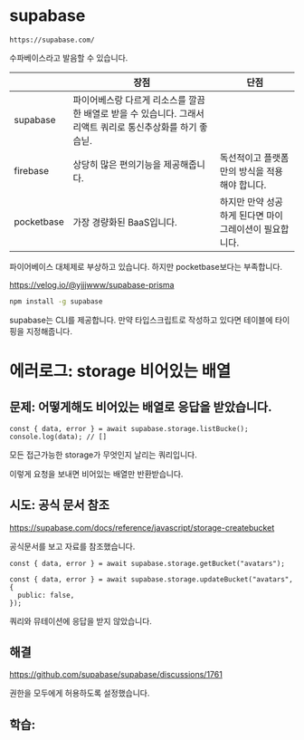 # supabase

```usr
https://supabase.com/
```

수파베이스라고 발음할 수 있습니다.

|            | 장점                                                                                                        | 단점                                                   |
| ---------- | ----------------------------------------------------------------------------------------------------------- | ------------------------------------------------------ |
| supabase   | 파이어베스랑 다르게 리소스를 깔끔한 배열로 받을 수 있습니다. 그래서 리액트 쿼리로 통신추상화를 하기 좋습닏. |                                                        |
| firebase   | 상당히 많은 편의기능을 제공해줍니다.                                                                        | 독선적이고 플랫폼만의 방식을 적용해야 합니다.          |
| pocketbase | 가장 경량화된 BaaS입니다.                                                                                   | 하지만 만약 성공하게 된다면 마이그레이션이 필요합니다. |

파이어베이스 대체제로 부상하고 있습니다. 하지만 pocketbase보다는 부족합니다.

https://velog.io/@yjjjwww/supabase-prisma

```sh
npm install -g supabase
```

supabase는 CLI를 제공합니다. 만약 타입스크립트로 작성하고 있다면 테이블에 타이핑을 지정해줍니다.

# 에러로그: storage 비어있는 배열

## 문제: 어떻게해도 비어있는 배열로 응답을 받았습니다.

```tsx
const { data, error } = await supabase.storage.listBucke();
console.log(data); // []
```

모든 접근가능한 storage가 무엇인지 날리는 쿼리입니다.

이렇게 요청을 보내면 비어있는 배열만 반환받습니다.

## 시도: 공식 문서 참조

https://supabase.com/docs/reference/javascript/storage-createbucket

공식문서를 보고 자료를 참조했습니다.

```tsx
const { data, error } = await supabase.storage.getBucket("avatars");
```

```tsx
const { data, error } = await supabase.storage.updateBucket("avatars", {
  public: false,
});
```

쿼리와 뮤테이션에 응답을 받지 않았습니다.

## 해결

https://github.com/supabase/supabase/discussions/1761

권한을 모두에게 허용하도록 설정했습니다.

## 학습:
